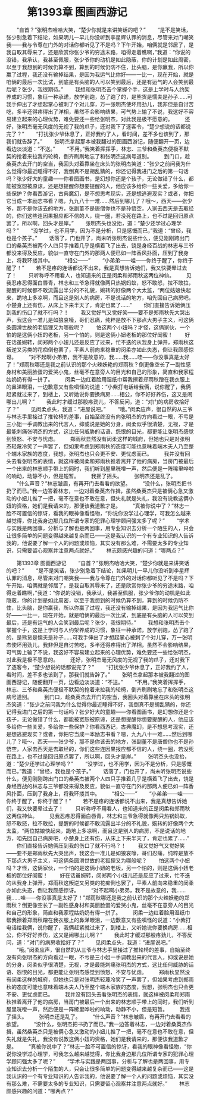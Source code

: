 # 　　第1393章 图画西游记
　　“自首？”张明杰哈哈大笑，“楚少你就是来讲笑话的吧？”
　　“是不是笑话，张少别急着下结论，如果明儿一早儿你没听到李星辉认罪的消息，尽管来对门嘲笑我——我与令尊在门外的对话你都听见了不是吗？下午开始，咱俩就是邻居了，是我自取其辱来了，还是欣赏你张少爷的穷途末路，咱得走着瞧啊，”我道：“你说的没错，我承认，我甚至佩服，张少爷你的动机是如此隐蔽，你的计划是如此周密，以至于我想到的时候仍算不到，算到的时候仍防不住，比头脑，是你赢我，所以你赢了过程，我还没有输掉结果，是因为我运气比你好——一比一，现在开始，就是咱俩的最后一次比试，到底是有头脑的人可以笑到最后，还是有运气的人会笑到最后呢？张少，我很期待。”
　　我想和张明杰击个掌握个手，这是上学时与人约架养成的习惯，象征一种承诺，放学别跑，怂了跑了的，是熊货是懦夫是孙子……可我手伸出了才想起掌心被刺了个对儿穿，万一张明杰使坏用劲儿，我非但是自讨苦吃，多半还得疼得出了洋相，虽然不会影响结果，可气势上输了不说，我这好不容易建立起来的心理优势，难免要还一些给张明杰，对此我是极不愿意的。
　　还好，张明杰毫无风度的无视了我的爪子，还对我下了逐客令，“楚少想说的话都说完了？”
　　“打扰张少爷休息了，正好我约了人，看时间，差不多也该到了，那我们就告辞了。”
　　张明杰拿起那本被我翻过的图画西游记，随便翻开一页，边看边淡淡道：“不送。”
　　“不用。”我笑着挥挥手，林志、三爷和桑英杰便极不默契的抢着来拉我的轮椅，倒齐刷刷地忘了和张明杰这病号道别。
　　到门口，趁桑英杰去开门的空当，我回头对着靠坐在床头的张明杰笑道：“张少之前问我为什么觉得你最近睡得不好，我倒真不是胡乱猜的，你还记得我进门之后的第一句话吗？张少好大的童趣——你看图画书，是幻想你还是个孩子，无论做错了什么，都能被宽恕被原谅，还是想提醒你想要提醒的人，他应该多给你一些关爱，多给你一些保护？你看西游记，古典魔幻，是不想思考现实，还是想逃避现实？或者，你把它当成一本励志书看？嗯，九九八十一难……然后到哪儿了？哦～，西天——张少爷，那不是你该去的地方，张副董不是唐僧你也不是孙悟空，人家去西天是去取经的，你们这些连因果报应都不信的人，绕一圈，若没死在路上，也不过是回归原点罢了，所以啊，回头才是岸。”
　　张明杰头也没抬，道：“楚少还学过心理学吗？”
　　“没学过，也不用学，因为不是分析，只是感慨而已，”我道：“曾经，我也是个孩子。”
　　话落了，门也开了，尚未听张明杰说些什么，便见刚刚跨出门口的桑英杰被两个人四只手推着几乎是横着飞了出去，饶是身经百战的林志与三爷都没来得及反应，貌似一直守在门外的那两人便已如一阵香风扑面，压到了我身上，将我环搂其中。
　　“相公——”
　　“小弟弟——哇——你终于醒了，你终于醒了！”
　　若不是疼的连话都说不出来，我是真想告诉她们，我又快要晕过去了！
　　只听称呼不用看人，也知道来的正是闵柔和郑雨秋这两位神仙。
　　见我忍疼忍得面白唇青，林志和三爷急得就像两只热锅蚂蚁，怒不敢怒，拉不敢拉，提醒的时候都不敢流露出半分的不礼貌，婉转的好像两个大太监，“两位姑娘快起来，跪地上多凉啊，而且这是别人的病房，不是说话的地方，咱先回自己病房吧，小楚身上还有伤，从床上下来半天了，肯定也累了……”
　　你们直接告诉她俩压到我的伤口了就不行吗？！
　　我又觉好气又觉好笑——要不是郑雨秋先大哭出声，我这会一准儿是如狼哀嚎，哥们忍痛，纯粹是放不下那点大男子主义，可这俩条圆滑世故的老狐狸又为哪般呢？
　　怕这两个小妞吗？才怪，这俩家伙，一个怕的是这俩小妞的老板，另一个怕的，则是这俩小妞老板的那位好闺蜜！
　　好在话虽婉转，闵郑两个小妞儿还是反应了过来，忙不迭的从我身上弹开，郑雨秋这叛逆又另类的花痴倒也罢了，平素人前向来稳重的闵柔亦如此失态，倒让我颇感惊讶。
　　“对不起啊小弟弟，我不是故意的，我……我……哇——你没事真是太好了！”郑雨秋哪还是我之前认识的那个火辣妖艳的郑雨秋？倒更像空长了一副性感身材和美丽脸蛋的爱哭小鬼，丝毫不在意旁人的目光和自己的形象，简直和我家程姑奶奶有得一拼了。
　　闵柔一边红着脸用湿纸巾帮我擦着郑雨秋蹭在我衣服上的鼻涕眼泪，一边歉意又有些嗔怪的说道：“小紫打电话给我俩，说你醒了，我俩赶紧就过来了，到楼上，又听她说你要换病房……相公，你不好好养伤，这又是闹哪出儿啊？”
　　我此时才缓过那股疼劲儿，不答反问，道：“对门的病房收拾好了？”
　　见闵柔点头，我道：“进屋说吧。”
　　“哦。”闵柔应声，很自然的从三爷与林志手里接过了推轮椅的差事，自始至终没有向张明杰的方向看过一眼，不亏是三小姐一手调教出来的代言人，抑或说是她的分身，闵柔似乎很清楚，无视，才是最能刺痛张明杰的方式，这比任何威胁的话语、怨恨的目光，都更能让张明杰感觉到愤怒、不安与忧虑。
　　郑雨秋显然没有闵柔这样的城府，但她也只是对张明杰轻蔑冷笑了一声罢了，但如果考虑到郑雨秋的态度可能也意味着端木夫人乃至整个端木家族的态度，我想，张明杰也只会更不安、更忧虑而已。
　　我并没有回头去看张明杰的表情，就这样被闵柔和郑雨秋推着离开了他的病房，当房门被最后一个出来的林志顺手带上的同时，我们听到屋里咣噔一声，然后便是一阵稀里哗啦的响动，动静不小，但是短暂。
　　我摇了摇头。
　　张明杰还是乱了。
　　“什么声音？”林志皱眉，有再开门去看看的欲望。
　　“没什么，张明杰把书扔了而已。”我一边答着林志，一边对着桑英杰作揖，虽然桑英杰只是被俩心急又激动的小妞儿推了一把，毫不在意也不敢在意，但失礼就是失礼，我没有说教这俩小妞的资格，她们是我请来的，那便该我道歉才是。
　　“真被你说中了？”林志一脸不可置信的惊讶，看我的眼神像看怪物，“你说你没学过心理学，可我怎么越来越觉得，你比我身边那几位所谓专家的犯罪心理学顾问强太多了呢？”
　　“学术与实践是两回事，分析与了解也是两回事，用专业知识去分析一个陌生的人，只会让很多简单的问题变得越来越复杂而已——这是我认识的一个有专业知识的人告诉我的，他说要了解一个人的问题或烦恼，其实没有那么难，不需要太多的专业知识，只需要留心观察并注意两点就好。”
　　林志颇感兴趣的问道：“哪两点？”

　　第1393章 图画西游记
　　“自首？”张明杰哈哈大笑，“楚少你就是来讲笑话的吧？”
　　“是不是笑话，张少别急着下结论，如果明儿一早儿你没听到李星辉认罪的消息，尽管来对门嘲笑我——我与令尊在门外的对话你都听见了不是吗？下午开始，咱俩就是邻居了，是我自取其辱来了，还是欣赏你张少爷的穷途末路，咱得走着瞧啊，”我道：“你说的没错，我承认，我甚至佩服，张少爷你的动机是如此隐蔽，你的计划是如此周密，以至于我想到的时候仍算不到，算到的时候仍防不住，比头脑，是你赢我，所以你赢了过程，我还没有输掉结果，是因为我运气比你好——一比一，现在开始，就是咱俩的最后一次比试，到底是有头脑的人可以笑到最后，还是有运气的人会笑到最后呢？张少，我很期待。”
　　我想和张明杰击个掌握个手，这是上学时与人约架养成的习惯，象征一种承诺，放学别跑，怂了跑了的，是熊货是懦夫是孙子……可我手伸出了才想起掌心被刺了个对儿穿，万一张明杰使坏用劲儿，我非但是自讨苦吃，多半还得疼得出了洋相，虽然不会影响结果，可气势上输了不说，我这好不容易建立起来的心理优势，难免要还一些给张明杰，对此我是极不愿意的。
　　还好，张明杰毫无风度的无视了我的爪子，还对我下了逐客令，“楚少想说的话都说完了？”
　　“打扰张少爷休息了，正好我约了人，看时间，差不多也该到了，那我们就告辞了。”
　　张明杰拿起那本被我翻过的图画西游记，随便翻开一页，边看边淡淡道：“不送。”
　　“不用。”我笑着挥挥手，林志、三爷和桑英杰便极不默契的抢着来拉我的轮椅，倒齐刷刷地忘了和张明杰这病号道别。
　　到门口，趁桑英杰去开门的空当，我回头对着靠坐在床头的张明杰笑道：“张少之前问我为什么觉得你最近睡得不好，我倒真不是胡乱猜的，你还记得我进门之后的第一句话吗？张少好大的童趣——你看图画书，是幻想你还是个孩子，无论做错了什么，都能被宽恕被原谅，还是想提醒你想要提醒的人，他应该多给你一些关爱，多给你一些保护？你看西游记，古典魔幻，是不想思考现实，还是想逃避现实？或者，你把它当成一本励志书看？嗯，九九八十一难……然后到哪儿了？哦～，西天——张少爷，那不是你该去的地方，张副董不是唐僧你也不是孙悟空，人家去西天是去取经的，你们这些连因果报应都不信的人，绕一圈，若没死在路上，也不过是回归原点罢了，所以啊，回头才是岸。”
　　张明杰头也没抬，道：“楚少还学过心理学吗？”
　　“没学过，也不用学，因为不是分析，只是感慨而已，”我道：“曾经，我也是个孩子。”
　　话落了，门也开了，尚未听张明杰说些什么，便见刚刚跨出门口的桑英杰被两个人四只手推着几乎是横着飞了出去，饶是身经百战的林志与三爷都没来得及反应，貌似一直守在门外的那两人便已如一阵香风扑面，压到了我身上，将我环搂其中。
　　“相公——”
　　“小弟弟——哇——你终于醒了，你终于醒了！”
　　若不是疼的连话都说不出来，我是真想告诉她们，我又快要晕过去了！
　　只听称呼不用看人，也知道来的正是闵柔和郑雨秋这两位神仙。
　　见我忍疼忍得面白唇青，林志和三爷急得就像两只热锅蚂蚁，怒不敢怒，拉不敢拉，提醒的时候都不敢流露出半分的不礼貌，婉转的好像两个大太监，“两位姑娘快起来，跪地上多凉啊，而且这是别人的病房，不是说话的地方，咱先回自己病房吧，小楚身上还有伤，从床上下来半天了，肯定也累了……”
　　你们直接告诉她俩压到我的伤口了就不行吗？！
　　我又觉好气又觉好笑——要不是郑雨秋先大哭出声，我这会一准儿是如狼哀嚎，哥们忍痛，纯粹是放不下那点大男子主义，可这俩条圆滑世故的老狐狸又为哪般呢？
　　怕这两个小妞吗？才怪，这俩家伙，一个怕的是这俩小妞的老板，另一个怕的，则是这俩小妞老板的那位好闺蜜！
　　好在话虽婉转，闵郑两个小妞儿还是反应了过来，忙不迭的从我身上弹开，郑雨秋这叛逆又另类的花痴倒也罢了，平素人前向来稳重的闵柔亦如此失态，倒让我颇感惊讶。
　　“对不起啊小弟弟，我不是故意的，我……我……哇——你没事真是太好了！”郑雨秋哪还是我之前认识的那个火辣妖艳的郑雨秋？倒更像空长了一副性感身材和美丽脸蛋的爱哭小鬼，丝毫不在意旁人的目光和自己的形象，简直和我家程姑奶奶有得一拼了。
　　闵柔一边红着脸用湿纸巾帮我擦着郑雨秋蹭在我衣服上的鼻涕眼泪，一边歉意又有些嗔怪的说道：“小紫打电话给我俩，说你醒了，我俩赶紧就过来了，到楼上，又听她说你要换病房……相公，你不好好养伤，这又是闹哪出儿啊？”
　　我此时才缓过那股疼劲儿，不答反问，道：“对门的病房收拾好了？”
　　见闵柔点头，我道：“进屋说吧。”
　　“哦。”闵柔应声，很自然的从三爷与林志手里接过了推轮椅的差事，自始至终没有向张明杰的方向看过一眼，不亏是三小姐一手调教出来的代言人，抑或说是她的分身，闵柔似乎很清楚，无视，才是最能刺痛张明杰的方式，这比任何威胁的话语、怨恨的目光，都更能让张明杰感觉到愤怒、不安与忧虑。
　　郑雨秋显然没有闵柔这样的城府，但她也只是对张明杰轻蔑冷笑了一声罢了，但如果考虑到郑雨秋的态度可能也意味着端木夫人乃至整个端木家族的态度，我想，张明杰也只会更不安、更忧虑而已。
　　我并没有回头去看张明杰的表情，就这样被闵柔和郑雨秋推着离开了他的病房，当房门被最后一个出来的林志顺手带上的同时，我们听到屋里咣噔一声，然后便是一阵稀里哗啦的响动，动静不小，但是短暂。
　　我摇了摇头。
　　张明杰还是乱了。
　　“什么声音？”林志皱眉，有再开门去看看的欲望。
　　“没什么，张明杰把书扔了而已。”我一边答着林志，一边对着桑英杰作揖，虽然桑英杰只是被俩心急又激动的小妞儿推了一把，毫不在意也不敢在意，但失礼就是失礼，我没有说教这俩小妞的资格，她们是我请来的，那便该我道歉才是。
　　“真被你说中了？”林志一脸不可置信的惊讶，看我的眼神像看怪物，“你说你没学过心理学，可我怎么越来越觉得，你比我身边那几位所谓专家的犯罪心理学顾问强太多了呢？”
　　“学术与实践是两回事，分析与了解也是两回事，用专业知识去分析一个陌生的人，只会让很多简单的问题变得越来越复杂而已——这是我认识的一个有专业知识的人告诉我的，他说要了解一个人的问题或烦恼，其实没有那么难，不需要太多的专业知识，只需要留心观察并注意两点就好。”
　　林志颇感兴趣的问道：“哪两点？”
